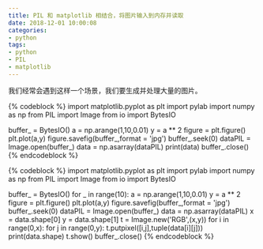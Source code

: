 ```yaml
---
title: PIL 和 matplotlib 相结合，将图片输入到内存并读取
date: 2018-12-01 10:00:08
categories:
- python
tags:
- python
- PIL
- matplotlib
---
```

我们经常会遇到这样一个场景，我们要生成并处理大量的图片。

<!-- more -->

{% codeblock %}
import matplotlib.pyplot as plt
import pylab
import numpy as np
from PIL import Image
from io import BytesIO

buffer_ = BytesIO()
a = np.arange(1,10,0.01)
y = a ** 2
figure = plt.figure()
plt.plot(a,y)
figure.savefig(buffer_,format = 'jpg')
buffer_.seek(0)
dataPIL = Image.open(buffer_)
data = np.asarray(dataPIL)
print(data)
buffer_.close()
{% endcodeblock %}


{% codeblock %}
import matplotlib.pyplot as plt
import pylab
import numpy as np
from PIL import Image
from io import BytesIO

buffer_ = BytesIO()
for _ in range(10):
    a = np.arange(1,10,0.01)
    y = a ** 2
    figure = plt.figure()
    plt.plot(a,y)
    figure.savefig(buffer_,format = 'jpg')
buffer_.seek(0)
dataPIL = Image.open(buffer_)
data = np.asarray(dataPIL)
x = data.shape[0]
y = data.shape[1]
t = Image.new('RGB',(x,y))
for i in range(0,x):
    for j in range(0,y):
        t.putpixel([i,j],tuple(data[i][j]))
print(data.shape)
t.show()
buffer_.close()
{% endcodeblock %}